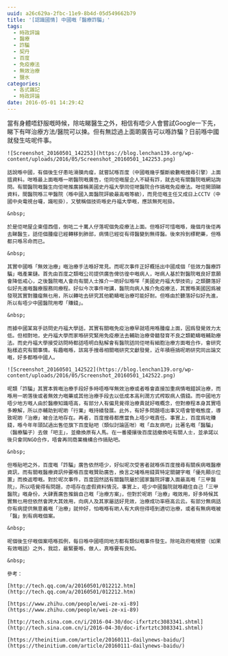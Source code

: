 ```yaml
---
uuid: a26c629a-2fbc-11e9-8b4d-05d549662b79
title: '[認識國情] 中國嘅「醫療詐騙」'
tags:
  - 時政評論
  - 醫療
  - 詐騙
  - 契丹
  - 百度
  - 免疫療法
  - 無效治療
  - 鹽水
categories:
  - 各式雜記
  - 時政評論
date: 2016-05-01 14:29:42
---
```


當有身體唔舒服嘅時候，除咗睇醫生之外，相信有唔少人會嘗試Google一下先，睇下有咩治療方法/醫院可以揀。但有無諗過上面啲廣告可以喺詐騙？日前喺中國就發生咗呢件事。

	![Screenshot_20160501_142253](https://blog.lenchan139.org/wp-content/uploads/2016/05/Screenshot_20160501_142253.png)

	話說喺中國，有個後生仔患咗滑膜肉瘤，就嘗試喺百度（中國嘅幾乎壟斷級數嘅搜尋引擎）上面搵資料。咁喺最上面嘅喺一啲醫院嘅廣告，佢同佢嘅屋企人不疑有詐，就去咗有關醫院嘅網站詢問。有關醫院嘅醫生向佢哋推廣據稱美國史丹福大學同佢哋醫院合作搞嘅免疫療法。咁佢開頭睇資料，間醫院喺三甲醫院（喺中國入面醫院評級最高嘅等級），而見佢嘅主任又成日上CCTV（中國中央電視台囉，識啦掛），又號稱個技術喺史丹福大學嘅，應該無死啦掛。

	&nbsp;

	於是佢哋屋企東借西借，倒咗二十萬人仔落呢個免疫療法上面。但喺好可惜嘅喺，幾個月後佢再去睇醫生，話佢個腫瘤已經轉移到肺部，病情已經從有得醫變到無得醫。後來拎到標靶藥，但喺都只喺吊命而已。

	&nbsp;

	其實中國喺「無效治療」嘅治療手法喺好常見。而呢次事件正好概括出中國成個「低效力醫療詐騙」嘅產業鏈。首先由百度之類嘅公司提供廣告俾彷徨中嘅病人，咁病人基於對醫院嘅良好意願會降低戒心，之後醫院嘅人會向有關人士推介一啲好似喺咩「美國史丹福大學技術」之類聽落好似好先進嘅醫療服務同療程。好似今次事件咁講，醫院向病人推介免疫療法，其實喺美國因爲被發現其實對腫瘤無乜用，所以轉咗去研究其他範疇嘅治療可能好耐。但喺由於聽落好似好先進，所以有唔少中國醫院用嚟「賺錢」。

	&nbsp;

	而據中國某寫手訪問史丹福大學話，其實有關嘅免疫治療早就唔用喺腫瘤上面，因爲發覺效力太低。但相對地，史丹福大學而家喺研究緊用免疫療法去輔助治療骨髓發育不良之類範疇嘅輔助療法。而史丹福大學接受訪問時都話唔明白點解會有醫院話同佢哋有細胞治療方面嘅合作，會研究點樣追究有關事情。有趣嘅喺，該寫手搜尋相關嘅研究文獻發覺，近年積極搞呢啲研究同出論文嘅，好多都喺中國人。

	![Screenshot_20160501_142522](https://blog.lenchan139.org/wp-content/uploads/2016/05/Screenshot_20160501_142522.png)

	呢類「詐騙」其實本質嘅治療手段好多時唔喺咩無效治療或者喺會直接加重病情嘅錯誤治療，而喺用一啲落後或者無效力嘅藥或其他治療手段去以低成本高利潤方式榨取病人價錢。而中國地方唔少地方嘅人由於醫療知識唔高，有部分人有偏見覺得治療貴就好嘅概念，但對療程本身其實唔多瞭解，所以亦輔助到呢啲「行業」嘅持續發展。此外，有好多問題唔出事又唔會管嘅態度，導致呢啲「治療」被合法地存在。再者，百度搜尋都應當負上唔少嘅責任。事實上，百度爲咗賺錢，喺今年年頭試過出售佢旗下百度貼吧（類似討論區咁）嘅「血友病吧」比著名嘅「醫騙」（醫療騙子）去做「吧主」，並撤換原有人馬。在一番擾攘後百度話撤換咗有關人士，並承諾以後只會同NGO合作，唔會再同商業機構合作搞貼吧。

	&nbsp;

	但喺貼吧之外，百度嘅「詐騙」廣告依然唔少，好似呢次受害者就喺係百度搜尋有關疾病嘅醫療資訊，而有關嘅醫療資訊仲要喺百度嘅贊助廣告，換言之啫喺用錢買特定關鍵字嘅「優先顯示位置」而換返嚟嘅。對於呢次事件，百度固然話有關醫院屬於國家醫院評審入面最高嘅「三甲醫院」，所以唔覺得有問題，亦唔存在虛假資料情況。事實上，唔少中國醫院就喺藉住自己「三甲醫院」嘅身份，大肆賣廣告推銷自己嘅「治療方案」，但對於呢啲「治療」嘅效用，好多時候其實無乜用但依然會誇大其效用，向病人及其家屬話好見效，治療成功率極高云云。有部分無病話你有病提供無意義嘅「治療」就仲好，怕嘅喺有啲人有大病但得唔到適切治療，或者有無病嘅被「醫」到有病嘅個案。

	&nbsp;

	呢個後生仔嘅個案唔喺孤例，每日喺中國唔同地方都有類似嘅事件發生。除咗政府嘅規管（如果有效嘅話）之外，我諗，最緊要喺，做人，真喺要有良知。

	&nbsp;

	參考：

	[http://tech.qq.com/a/20160501/012212.htm](http://tech.qq.com/a/20160501/012212.htm)

	[https://www.zhihu.com/people/wei-ze-xi-89](https://www.zhihu.com/people/wei-ze-xi-89)

	[http://tech.sina.com.cn/i/2016-04-30/doc-ifxrtztc3083341.shtml](http://tech.sina.com.cn/i/2016-04-30/doc-ifxrtztc3083341.shtml)

	[https://theinitium.com/article/20160111-dailynews-baidu/](https://theinitium.com/article/20160111-dailynews-baidu/)
